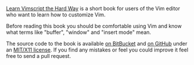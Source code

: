 [Learn Vimscript the Hard Way][book] is a short book for users of the Vim editor who
want to learn how to customize Vim.

Before reading this book you should be comfortable using Vim and know what terms like
"buffer", "window" and "insert mode" mean.

The source code to the book is available [on BitBucket][hg] and [on GitHub][git]
under an [MIT/X11 license][license].  If you find any mistakes or feel you could
improve it feel free to send a pull request.

[book]: /
[hg]: http://bitbucket.org/sjl/learnvimscriptthehardway/
[git]: http://github.com/sjl/learnvimscriptthehardway/
[license]: /license.html
